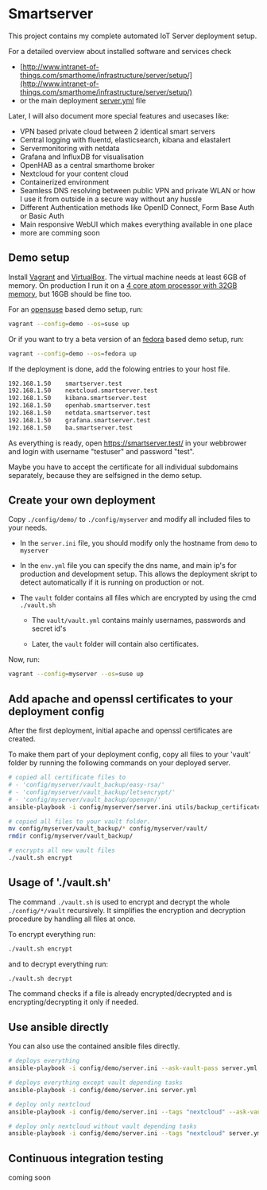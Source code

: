 # Smartserver

This project contains my complete automated IoT Server deployment setup.

For a detailed overview about installed software and services check

* [http://www.intranet-of-things.com/smarthome/infrastructure/server/setup/](http://www.intranet-of-things.com/smarthome/infrastructure/server/setup/) 
* or the main deployment [server.yml](https://github.com/HolgerHees/smartserver/blob/master/server.yml) file

Later, I will also document more special features and usecases like:

* VPN based private cloud between 2 identical smart servers
* Central logging with fluentd, elasticsearch, kibana and elastalert
* Servermonitoring with netdata
* Grafana and InfluxDB for visualisation
* OpenHAB as a central smarthome broker
* Nextcloud for your content cloud
* Containerized environment
* Seamless DNS resolving between public VPN and private WLAN or how I use it from outside in a secure way without any hussle
* Different Authentication methods like OpenID Connect, Form Base Auth or Basic Auth
* Main responsive WebUI which makes everything available in one place
* more are comming soon

## Demo setup

Install [Vagrant](https://www.vagrantup.com/) and [VirtualBox](https://www.virtualbox.org/). The virtual machine needs at least 6GB of memory. On production I run it on a [4 core atom processor with 32GB memory](http://www.intranet-of-things.com/smarthome/infrastructure/server/), but 16GB should be fine too.

For an [opensuse](https://www.opensuse.org/) based demo setup, run:

```bash
vagrant --config=demo --os=suse up
```

Or if you want to try a beta version of an [fedora](https://getfedora.org/) based demo setup, run:

```bash
vagrant --config=demo --os=fedora up
```

If the deployment is done, add the folowing entries to your host file.

```bash
192.168.1.50    smartserver.test
192.168.1.50    nextcloud.smartserver.test
192.168.1.50    kibana.smartserver.test
192.168.1.50    openhab.smartserver.test
192.168.1.50    netdata.smartserver.test
192.168.1.50    grafana.smartserver.test
192.168.1.50    ba.smartserver.test
```

As everything is ready, open https://smartserver.test/ in your webbrower and login with username "testuser" and password "test".

Maybe you have to accept the certificate for all individual subdomains separately, because they are selfsigned in the demo setup.

## Create your own deployment

Copy `./config/demo/` to `./config/myserver` and modify all included files to your needs. 

* In the `server.ini` file, you should modify only the hostname from `demo` to `myserver`

* In the `env.yml` file you can specify the dns name, and main ip's for production and development setup. This allows the deployment skript to detect automatically if it is running on production or not.

* The `vault` folder contains all files which are encrypted by using the cmd `./vault.sh`

  * The `vault/vault.yml` contains mainly usernames, passwords and secret id's

  * Later, the `vault` folder will contain also certificates.
  
Now, run:

```bash
vagrant --config=myserver --os=suse up
```
  
## Add apache and openssl certificates to your deployment config

After the first deployment, initial apache and openssl certificates are created. 

To make them part of your deployment config, copy all files to your 'vault' folder by running the following commands on your deployed server.

```bash
# copied all certificate files to
# - 'config/myserver/vault_backup/easy-rsa/'
# - 'config/myserver/vault_backup/letsencrypt/'
# - 'config/myserver/vault_backup/openvpn/'
ansible-playbook -i config/myserver/server.ini utils/backup_certificates.yml

# copied all files to your vault folder.
mv config/myserver/vault_backup/* config/myserver/vault/
rmdir config/myserver/vault_backup/

# encrypts all new vault files
./vault.sh encrypt
```

## Usage of './vault.sh'

The command `./vault.sh` is used to encrypt and decrypt the whole `./config/*/vault` recursively. It simplifies the encryption and decryption procedure by handling all files at once.

To encrypt everything run:

```bash
./vault.sh encrypt
```

and to decrypt everything run:

```bash
./vault.sh decrypt
```

The command checks if a file is already encrypted/decrypted and is encrypting/decrypting it only if needed.

## Use ansible directly

You can also use the contained ansible files directly.

```bash
# deploys everything
ansible-playbook -i config/demo/server.ini --ask-vault-pass server.yml

# deploys everything except vault depending tasks
ansible-playbook -i config/demo/server.ini server.yml

# deploy only nextcloud
ansible-playbook -i config/demo/server.ini --tags "nextcloud" --ask-vault-pass server.yml

# deploy only nextcloud without vault depending tasks
ansible-playbook -i config/demo/server.ini --tags "nextcloud" server.yml
```

## Continuous integration testing

coming soon
